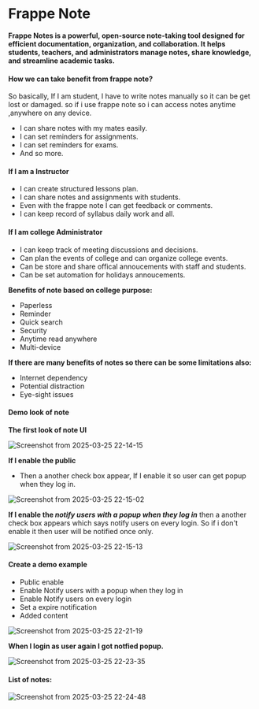 # Frappe Note

**Frappe Notes is a powerful, open-source note-taking tool designed for efficient documentation, organization, and collaboration. It helps students, teachers, and administrators manage notes, share knowledge, and streamline academic tasks.**

#### How we can take benefit from frappe note?

So basically, If I am student, I have to write notes manually so it can be get lost or damaged.
so if i use frappe note so i can access notes anytime ,anywhere on any device.
- I can share notes with my mates easily.
- I can set reminders for assignments.
- I can set reminders for exams.
- And so more.

#### If I am a Instructor

- I can create structured lessons plan.
- I can share notes and assignments with students.
- Even with the frappe note I can get feedback or comments.
- I can keep record of syllabus daily work and all.

#### If I am college Administrator

- I can keep track of meeting discussions and decisions.
- Can plan the events of college and can organize college events.
- Can be store and share offical annoucements with staff and students.
- Can be set automation for holidays annoucements.

**Benefits of note based on college purpose:**

- Paperless
- Reminder
- Quick search
- Security
- Anytime read anywhere
- Multi-device

**If there are many benefits of notes so there can be some limitations also:**

- Internet dependency
- Potential distraction
- Eye-sight issues

#### Demo look of note

**The first look of note UI**

![Screenshot from 2025-03-25 22-14-15](https://github.com/user-attachments/assets/940738e1-93c0-4802-bb00-33caac499c7d)

**If I enable the public**
- Then a another check box appear, If I enable it so user can get popup when they log in.

![Screenshot from 2025-03-25 22-15-02](https://github.com/user-attachments/assets/63d94cfb-09db-44fd-bae3-ad2f783473e6)

**If I enable the _notify users with a popup when they log in_** then a another check box appears which says notify users on every login. So if i don't enable it then user will be notified once only.

![Screenshot from 2025-03-25 22-15-13](https://github.com/user-attachments/assets/c2a40d4d-7581-4cc3-8ae0-9426810488bd)

#### Create a demo example

- Public enable
- Enable Notify users with a popup when they log in
- Enable Notify users on every login
- Set a expire notification
- Added content

![Screenshot from 2025-03-25 22-21-19](https://github.com/user-attachments/assets/c5921601-c451-40ad-98ec-80f4cb2d9b52)

**When I login as user again I got notfied popup.**

![Screenshot from 2025-03-25 22-23-35](https://github.com/user-attachments/assets/33af0780-1a67-4653-a3c8-6d4bde45e9c6)


#### List of notes:

![Screenshot from 2025-03-25 22-24-48](https://github.com/user-attachments/assets/f5903710-75f6-42e7-85a3-87ff056c9066)
